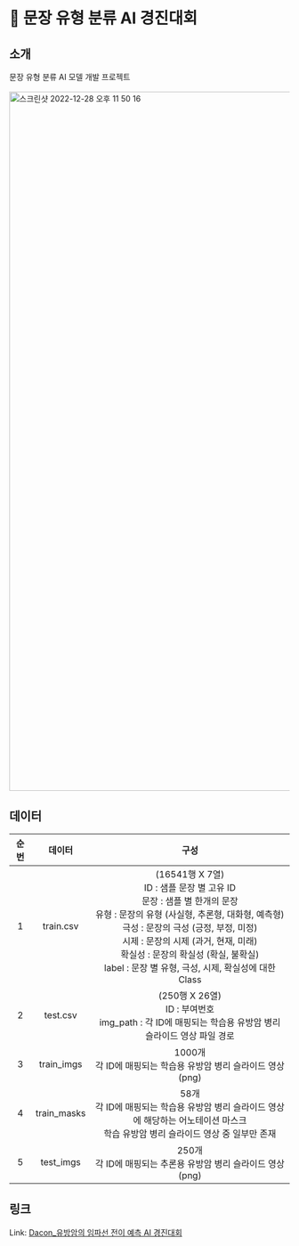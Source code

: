 # 📄 문장 유형 분류 AI 경진대회
## 소개
문장 유형 분류 AI 모델 개발 프로젝트<br/><br/>
<img width="1256" alt="스크린샷 2022-12-28 오후 11 50 16" src="https://user-images.githubusercontent.com/108471861/209829915-1a63d497-1be6-48ab-ac16-11532688db8d.png">
## 데이터
|순번|데이터|구성|             
|:-:|:-------:|:------:|          
|1|train.csv|(16541행 X 7열)<br/>ID : 샘플 문장 별 고유 ID<br/>문장 : 샘플 별 한개의 문장<br/>유형 : 문장의 유형 (사실형, 추론형, 대화형, 예측형)<br/>극성 : 문장의 극성 (긍정, 부정, 미정)<br/>시제 : 문장의 시제 (과거, 현재, 미래)<br/>확실성 : 문장의 확실성 (확실, 불확실)<br/>label : 문장 별 유형, 극성, 시제, 확실성에 대한 Class|                       
|2|test.csv|(250행 X 26열)<br/>ID : 부여번호<br/>img_path : 각 ID에 매핑되는 학습용 유방암 병리 슬라이드 영상 파일 경로|
|3|train_imgs|1000개<br/>각 ID에 매핑되는 학습용 유방암 병리 슬라이드 영상 (png)|                       
|4|train_masks|58개<br/>각 ID에 매핑되는 학습용 유방암 병리 슬라이드 영상에 해당하는 어노테이션 마스크<br/>학습 유방암 병리 슬라이드 영상 중 일부만 존재|
|5|test_imgs|250개<br/>각 ID에 매핑되는 추론용 유방암 병리 슬라이드 영상 (png)|           
## 링크
Link: [Dacon_유방암의 임파선 전이 예측 AI 경진대회][Daconlink]

[Daconlink]: https://dacon.io/competitions/official/236011/overview/description
